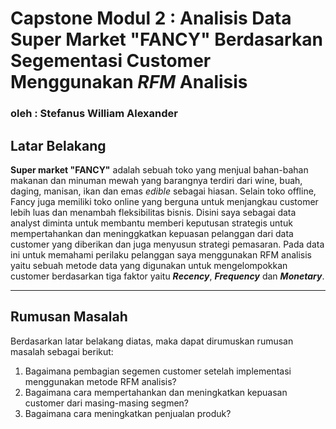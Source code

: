 # **Capstone Modul 2 : Analisis Data Super Market "FANCY" Berdasarkan Segementasi Customer Menggunakan *RFM* Analisis**

### **oleh : Stefanus William Alexander**


## **Latar Belakang**

**Super market "FANCY"** adalah sebuah toko yang menjual bahan-bahan makanan dan minuman mewah yang barangnya terdiri dari wine, buah, daging, manisan, ikan dan emas *edible* sebagai hiasan. Selain toko offline, Fancy juga memiliki toko online yang berguna untuk menjangkau customer lebih luas dan menambah fleksibilitas bisnis. Disini saya sebagai data analyst diminta untuk membantu memberi keputusan strategis untuk mempertahankan dan meninggkatkan kepuasan pelanggan dari data customer yang diberikan dan juga menyusun strategi pemasaran. Pada data ini untuk memahami perilaku pelanggan saya menggunakan RFM analisis yaitu sebuah metode data yang digunakan untuk mengelompokkan customer berdasarkan tiga faktor yaitu ***Recency***, ***Frequency*** dan ***Monetary***.

---

## **Rumusan Masalah**

Berdasarkan latar belakang diatas, maka dapat dirumuskan rumusan masalah sebagai berikut:
1. Bagaimana pembagian segemen customer setelah implementasi menggunakan metode RFM  analisis?
2. Bagaimana cara mempertahankan dan meningkatkan kepuasan customer dari masing-masing segmen?
3. Bagaimana cara meningkatkan penjualan produk?
